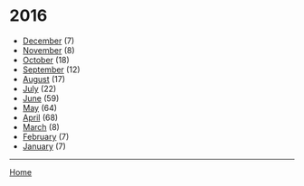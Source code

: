 # 2016

  * [December](./2016-12.md) (7)
  * [November](./2016-11.md) (8)
  * [October](./2016-10.md) (18)
  * [September](./2016-09.md) (12)
  * [August](./2016-08.md) (17)
  * [July](./2016-07.md) (22)
  * [June](./2016-06.md) (59)
  * [May](./2016-05.md) (64)
  * [April](./2016-04.md) (68)
  * [March](./2016-03.md) (8)
  * [February](./2016-02.md) (7)
  * [January](./2016-01.md) (7)

----

[Home](../)
